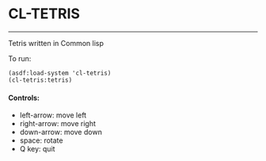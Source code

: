 # CL-TETRIS
---

Tetris written in Common lisp

To run:
```
(asdf:load-system 'cl-tetris)
(cl-tetris:tetris)
```

#### Controls:
 * left-arrow: move left
 * right-arrow: move right
 * down-arrow: move down
 * space: rotate
 * Q key: quit
 